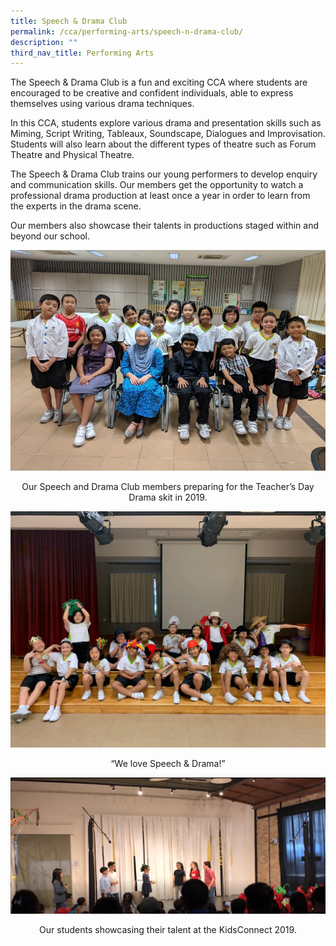 ```yaml
---
title: Speech & Drama Club
permalink: /cca/performing-arts/speech-n-drama-club/
description: ""
third_nav_title: Performing Arts
---
```

<p>The Speech &amp; Drama Club is a fun and exciting CCA where students are encouraged to be creative and confident individuals, able to express themselves using various drama techniques.</p>
<p>In this CCA, students explore various drama and presentation skills such as Miming, Script Writing, Tableaux, Soundscape, Dialogues and Improvisation. Students will also learn about the different types of theatre such as Forum Theatre and Physical Theatre.</p>
<p>The Speech &amp; Drama Club trains our young performers to develop enquiry and communication skills. Our members get the opportunity to watch a professional drama production at least once a year in order to learn from the experts in the drama scene.</p>
<p>Our members also showcase their talents in productions staged within and beyond our school.</p>
<img src="/images/dra1.jpg">
<p style="text-align: center;">Our Speech and Drama Club members preparing for the Teacher&rsquo;s Day Drama skit in 2019.</p>
<img src="/images/dra2.jpg">
<p style="text-align: center;">&ldquo;We love Speech &amp; Drama!&rdquo;</p>
<img src="/images/dra3.png">
<p style="text-align: center;">Our students showcasing their talent at the KidsConnect 2019.</p>